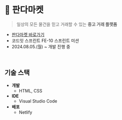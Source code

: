 # 🐼 판다마켓

> 일상의 모든 물건을 믿고 거래할 수 있는 **중고 거래 플랫폼**

- [판다마켓 바로가기](https://pandamarket-jsh-git.netlify.app/)
- 코드잇 스프린트 FE-10 스프린트 미션
- 2024.08.05.(월) ~ 개발 진행 중

<br />

## 기술 스택

- **개발**
  - HTML, CSS
- **IDE**
  - Visual Studio Code
- **배포**
  - Netlify
